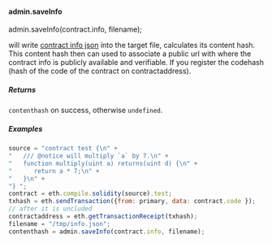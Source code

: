 #### admin.saveInfo

admin.saveInfo(contract.info, filename);

will write [contract info json](./Contracts-and-Transactions#contract-info-metadata) into the target file, calculates its content hash. This content hash then can used to associate a public url with where the contract info is publicly available and verifiable. If you register the codehash (hash of the code of the contract on contractaddress).

##### Returns

`contenthash` on success, otherwise `undefined`.

##### Examples

```js
source = "contract test {\n" +
"   /// @notice will multiply `a` by 7.\n" +
"   function multiply(uint a) returns(uint d) {\n" +
"      return a * 7;\n" +
"   }\n" +
"} ";
contract = eth.compile.solidity(source).test;
txhash = eth.sendTransaction({from: primary, data: contract.code });
// after it is uncluded
contractaddress = eth.getTransactionReceipt(txhash);
filename = "/tmp/info.json";
contenthash = admin.saveInfo(contract.info, filename);
```
